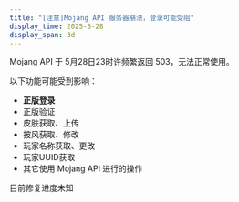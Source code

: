 ```yaml
---
title: "[注意]Mojang API 服务器崩溃，登录可能受阻"
display_time: 2025-5-28
display_span: 3d
---
```

Mojang API 于 5月28日23时许频繁返回 503，无法正常使用。

以下功能可能受到影响：

* **正版登录**
* 正版验证
* 皮肤获取、上传
* 披风获取、修改
* 玩家名称获取、更改
* 玩家UUID获取
* 其它使用 Mojang API 进行的操作

目前修复进度未知